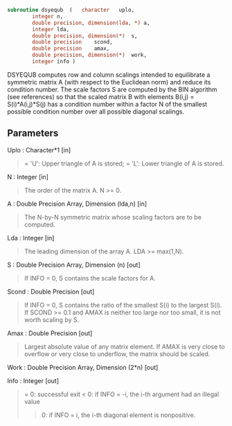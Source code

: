 ```fortran
subroutine dsyequb	(	character	uplo,
		integer	n,
		double precision, dimension(lda, *)	a,
		integer	lda,
		double precision, dimension(*)	s,
		double precision	scond,
		double precision	amax,
		double precision, dimension(*)	work,
		integer	info )
```

 DSYEQUB computes row and column scalings intended to equilibrate a
 symmetric matrix A (with respect to the Euclidean norm) and reduce
 its condition number. The scale factors S are computed by the BIN
 algorithm (see references) so that the scaled matrix B with elements
 B(i,j) = S(i)*A(i,j)*S(j) has a condition number within a factor N of
 the smallest possible condition number over all possible diagonal
 scalings.

## Parameters
Uplo : Character*1 [in]
> = 'U':  Upper triangle of A is stored;
> = 'L':  Lower triangle of A is stored.

N : Integer [in]
> The order of the matrix A. N >= 0.

A : Double Precision Array, Dimension (lda,n) [in]
> The N-by-N symmetric matrix whose scaling factors are to be
> computed.

Lda : Integer [in]
> The leading dimension of the array A. LDA >= max(1,N).

S : Double Precision Array, Dimension (n) [out]
> If INFO = 0, S contains the scale factors for A.

Scond : Double Precision [out]
> If INFO = 0, S contains the ratio of the smallest S(i) to
> the largest S(i). If SCOND >= 0.1 and AMAX is neither too
> large nor too small, it is not worth scaling by S.

Amax : Double Precision [out]
> Largest absolute value of any matrix element. If AMAX is
> very close to overflow or very close to underflow, the
> matrix should be scaled.

Work : Double Precision Array, Dimension (2*n) [out]

Info : Integer [out]
> = 0:  successful exit
> < 0:  if INFO = -i, the i-th argument had an illegal value
> > 0:  if INFO = i, the i-th diagonal element is nonpositive.

